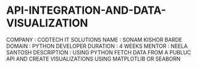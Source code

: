# API-INTEGRATION-AND-DATA-VISUALIZATION
COMPANY : CODTECH IT SOLUTIONS NAME : SONAM KISHOR BARDE DOMAIN : PYTHON DEVELOPER DURATION : 4 WEEKS MENTOR : NEELA SANTOSH DESCRIPTION : USING PYTHON FETCH DATA FROM A PUBLUC API AND CREATE VISUALIZATIONS USING MATPLOTLIB OR SEABORN
